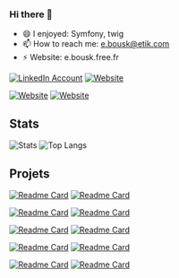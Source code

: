 ### Hi there 👋
- 😄 I enjoyed: Symfony, twig
- 📫 How to reach me: e.bousk@etik.com
- ⚡ Website: e.bousk.free.fr

[![LinkedIn Account](https://img.shields.io/badge/LinkedIn-0e76a8?style=for-the-badge&logo=linkedin)](https://www.linkedin.com/in/eddy-bousksou/)
[![Website](https://img.shields.io/badge/Website-011F35?style=for-the-badge)](http://e.bousk.free.fr)

[![Website](https://img.shields.io/badge/learning%20purpose%20website-Sym_BnB-011F35?style=for-the-badge)](https://sym-ebnb.herokuapp.com)
[![Website](https://img.shields.io/badge/learning%20purpose%20website-Sym_Ecommerce-011F35?style=for-the-badge)](https://sym-ecommerce.herokuapp.com)


## Stats

![Stats](https://github-readme-stats.vercel.app/api?username=E-Bousk&count_private=true&show_icons=true&theme=github_dark)
![Top Langs](https://github-readme-stats.vercel.app/api/top-langs/?username=E-Bousk&layout=compact&theme=github_dark)

## Projets

[![Readme Card](https://github-readme-stats.vercel.app/api/pin/?username=E-Bousk&repo=CV_VSCode&show_owner=true&theme=github_dark)](https://github.com/E-Bousk/CV_VSCode)
[![Readme Card](https://github-readme-stats.vercel.app/api/pin/?username=E-Bousk&repo=hibrid&show_owner=true&theme=github_dark)](https://github.com/E-Bousk/hibrid)

[![Readme Card](https://github-readme-stats.vercel.app/api/pin/?username=E-Bousk&repo=Framework_ghibli&show_owner=true&theme=github_dark)](https://github.com/E-Bousk/Framework_ghibli)
[![Readme Card](https://github-readme-stats.vercel.app/api/pin/?username=E-Bousk&repo=TP_CRUD_PHP_Modal&show_owner=true&theme=github_dark)](https://github.com/E-Bousk/TP_CRUD_PHP_Modal)

[![Readme Card](https://github-readme-stats.vercel.app/api/pin/?username=E-Bousk&repo=SymBNB&show_owner=true&theme=github_dark)](https://github.com/E-Bousk/SymBNB.git)
[![Readme Card](https://github-readme-stats.vercel.app/api/pin/?username=E-Bousk&repo=clonerest&show_owner=true&theme=github_dark)](https://github.com/E-Bousk/clonerest)

[![Readme Card](https://github-readme-stats.vercel.app/api/pin/?username=E-Bousk&repo=symfony5_livecoding&show_owner=true&theme=github_dark)](https://github.com/E-Bousk/symfony5_livecoding.git)
[![Readme Card](https://github-readme-stats.vercel.app/api/pin/?username=E-Bousk&repo=ecommerce&show_owner=true&theme=github_dark)](https://github.com/E-Bousk/ecommerce)

[![Readme Card](https://github-readme-stats.vercel.app/api/pin/?username=E-Bousk&repo=natours&show_owner=true&theme=github_dark)](https://github.com/E-Bousk/natours)
[![Readme Card](https://github-readme-stats.vercel.app/api/pin/?username=E-Bousk&repo=MERN&show_owner=true&theme=github_dark)](https://github.com/E-Bousk/MERN)


<!--
**E-Bousk/E-Bousk** is a ✨ _special_ ✨ repository because its `README.md` (this file) appears on your GitHub profile.

Here are some ideas to get you started:

- 🔭 I’m currently looking for a company to get my first job
- 🌱 I’m currently learning Symfony
- 👯 I’m looking to collaborate on ...
- 🤔 I’m looking for help with ...
- 💬 Ask me about ...
- 📫 How to reach me: e.bousk@gmail.com
- 😄 Pronouns: ...
- ⚡ Fun fact: ...
-->
